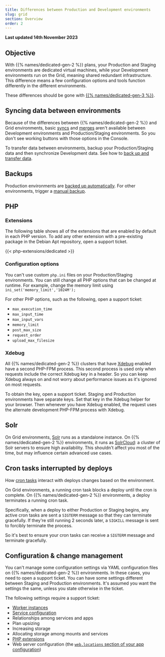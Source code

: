 ```yaml
---
title: Differences between Production and Development environments
slug: grid
section: Overview
order: 2
---
```


**Last updated 14th November 2023**



## Objective  

With {{% names/dedicated-gen-2 %}} plans, your Production and Staging environments are dedicated virtual machines,
while your Development environments run on the Grid, meaning shared redundant infrastructure.
This difference means a few configuration options and tools function differently in the different environments.

These differences should be gone with [{{% names/dedicated-gen-3 %}}](../../dedicated-gen-3).

## Syncing data between environments

Because of the differences between {{% names/dedicated-gen-2 %}} and Grid environments,
basic [syncs](/glossary.md#sync) and [merges](/glossary.md#merge)
aren't available between Development environments and Production/Staging environments.
So you don't see working buttons with those options in the Console.

To transfer data between environments, backup your Production/Staging data and then synchronize Development data.
See how to [back up and transfer data](../../development/transfer-dedicated.md#synchronize-files-from-development-to-stagingproduction).

## Backups

Production environments are [backed up automatically](../.././.-backups).
For other environments, trigger a [manual backup](../../environments/environments-backup).

## PHP

### Extensions

The following table shows all of the extensions that are enabled by default in each PHP version.
To add any other extension with a pre-existing package in the Debian Apt repository,
open a support ticket.

{{< php-extensions/dedicated >}}

### Configuration options

You can't use custom `php.ini` files on your Production/Staging environments.
You can still change all PHP options that can be changed at runtime.
For example, change the memory limit using `ini_set('memory_limit','1024M');`

For other PHP options, such as the following, open a support ticket:

* `max_execution_time`
* `max_input_time`
* `max_input_vars`
* `memory_limit`
* `post_max_size`
* `request_order`
* `upload_max_filesize`

### Xdebug

All {{% names/dedicated-gen-2 %}} clusters that have [Xdebug](../../languages/languages-php/xdebug) enabled have a second PHP-FPM process.
This second process is used only when requests include the correct Xdebug key in a header.
So you can keep Xdebug always on and not worry about performance issues as it's ignored on most requests.

To obtain the key, open a support ticket.
Staging and Production environments have separate keys.
Set that key in the Xdebug helper for your browser.
Then whenever you have Xdebug enabled, the request uses the alternate development PHP-FPM process with Xdebug.

## Solr

On Grid environments, [Solr](../../add-services/add-services-solr) runs as a standalone instance.
On {{% names/dedicated-gen-2 %}} environments, it runs as [SolrCloud](../../https:/https:-/solr.apache.org/guide/6_6/solrcloud):
a cluster of Solr servers to ensure high availability.
This shouldn't affect you most of the time, but may influence certain advanced use cases.

## Cron tasks interrupted by deploys

How [cron tasks](../../create-apps/app-reference.md#crons) interact with deploys changes based on the environment.

On Grid environments, a running cron task blocks a deploy until the cron is complete.
On {{% names/dedicated-gen-2 %}} environments, a deploy terminates a running cron task.

Specifically, when a deploy to either Production or Staging begins,
any active cron tasks are sent a `SIGTERM` message so that they can terminate gracefully.
If they're still running 2 seconds later, a `SIGKILL` message is sent to forcibly terminate the process.

So it's best to ensure your cron tasks can receive a `SIGTERM` message and terminate gracefully.

## Configuration & change management

You can't manage some configuration settings via YAML configuration files on {{% names/dedicated-gen-2 %}} environments.
In these cases, you need to open a support ticket.
You can have some settings different between Staging and Production environments.
It's assumed you want the settings the same, unless you state otherwise in the ticket.

The following settings require a support ticket:

* [Worker instances](../../create-apps/app-reference.md#workers)
* [Service configuration](../../add-services)
* Relationships among services and apps
* Plan upsizing
* Increasing storage
* Allocating storage among mounts and services
* [PHP extensions](../../languages/languages-php/extensions)
* Web server configuration (the [`web.locations` section of your app configuration](../../create-apps/app-reference.md#locations))


